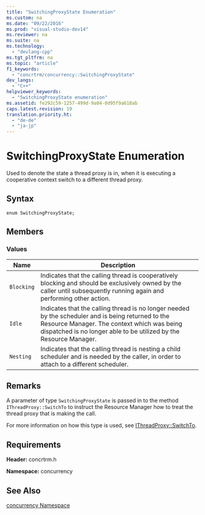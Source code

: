 ```yaml
---
title: "SwitchingProxyState Enumeration"
ms.custom: na
ms.date: "09/22/2016"
ms.prod: "visual-studio-dev14"
ms.reviewer: na
ms.suite: na
ms.technology: 
  - "devlang-cpp"
ms.tgt_pltfrm: na
ms.topic: "article"
f1_keywords: 
  - "concrtrm/concurrency::SwitchingProxyState"
dev_langs: 
  - "C++"
helpviewer_keywords: 
  - "SwitchingProxyState enumeration"
ms.assetid: fe292c59-1257-499d-9a04-0d95f9a618ab
caps.latest.revision: 19
translation.priority.ht: 
  - "de-de"
  - "ja-jp"
---
```

# SwitchingProxyState Enumeration
Used to denote the state a thread proxy is in, when it is executing a cooperative context switch to a different thread proxy.  
  
## Syntax  
  
```  
enum SwitchingProxyState;  
```  
  
## Members  
  
### Values  
  
|Name|Description|  
|----------|-----------------|  
|`Blocking`|Indicates that the calling thread is cooperatively blocking and should be exclusively owned by the caller until subsequently running again and performing other action.|  
|`Idle`|Indicates that the calling thread is no longer needed by the scheduler and is being returned to the Resource Manager. The context which was being dispatched is no longer able to be utilized by the Resource Manager.|  
|`Nesting`|Indicates that the calling thread is nesting a child scheduler and is needed by the caller, in order to attach to a different scheduler.|  
  
## Remarks  
 A parameter of type `SwitchingProxyState` is passed in to the method `IThreadProxy::SwitchTo` to instruct the Resource Manager how to treat the thread proxy that is making the call.  
  
 For more information on how this type is used, see [IThreadProxy::SwitchTo](../VS_csharp/ithreadproxy--switchto-method.md).  
  
## Requirements  
 **Header:** concrtrm.h  
  
 **Namespace:** concurrency  
  
## See Also  
 [concurrency Namespace](../VS_csharp/concurrency-namespace.md)